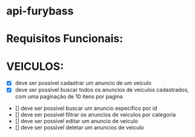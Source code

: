# api-furybass

# Requisitos Funcionais:

# VEICULOS:
 - [x] deve ser possivel cadastrar um anuncio de um veiculo
 - [x] deve ser possivel buscar todos os anuncios de veiculos cadastrados, com uma paginação de 10 itens por pagina
 - [] deve ser possivel buscar um anuncio especifico por id
 - [] deve ser possivel filtrar os anuncios de veiculos por categoria
 - [] deve ser possivel editar um anuncio de veiculo
 - [] deve ser possivel deletar um anuncios de veiculo

